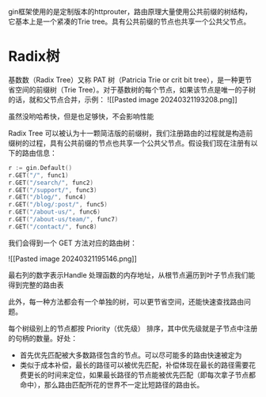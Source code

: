 gin框架使用的是定制版本的httprouter，路由原理大量使用公共前缀的树结构，它基本上是一个紧凑的Trie tree。具有公共前缀的节点也共享一个公共父节点。

# Radix树

基数数（Radix Tree）又称 PAT 树（Patricia Trie or crit bit tree），是一种更节省空间的前缀树（Trie Tree）。对于基数树的每个节点，如果该节点是唯一的子树的话，就和父节点合并，示例：
![[Pasted image 20240321193208.png]]

虽然没哟哈希快，但是也足够快，不会影响性能

Radix Tree 可以被认为十一颗简洁版的前缀树，我们注册路由的过程就是构造前缀树的过程，具有公共前缀的节点也共享一个公共父节点。假设我们现在注册有以下的路由信息：
~~~go
r := gin.Default()
r.GET("/", func1)
r.GET("/search/", func2)
r.GET("/support/", func3)
r.GET("/blog/", func4)
r.GET("/blog/:post/", func5)
r.GET("/about-us/", func6)
r.GET("/about-us/team/", func7)
r.GET("/contact/", func8)
~~~
我们会得到一个 GET 方法对应的路由树：

![[Pasted image 20240321195146.png]]

最右列的数字表示Handle 处理函数的内存地址，从根节点遍历到叶子节点我们能得到完整的路由表

此外，每一种方法都会有一个单独的树，可以更节省空间，还能快速查找路由问题。

每个树级别上的节点都按 Priority（优先级） 排序，其中优先级就是子节点中注册的句柄的数量。好处：

- 首先优先匹配被大多数路径包含的节点。可以尽可能多的路由快速被定为
- 类似于成本补偿，最长的路径可以被优先匹配，补偿体现在最长的路径需要花费更长的时间来定位，如果最长路径的节点能被优先匹配（即每次拿子节点都命中），那么路由匹配所花的世界不一定比短路径的路由长。


